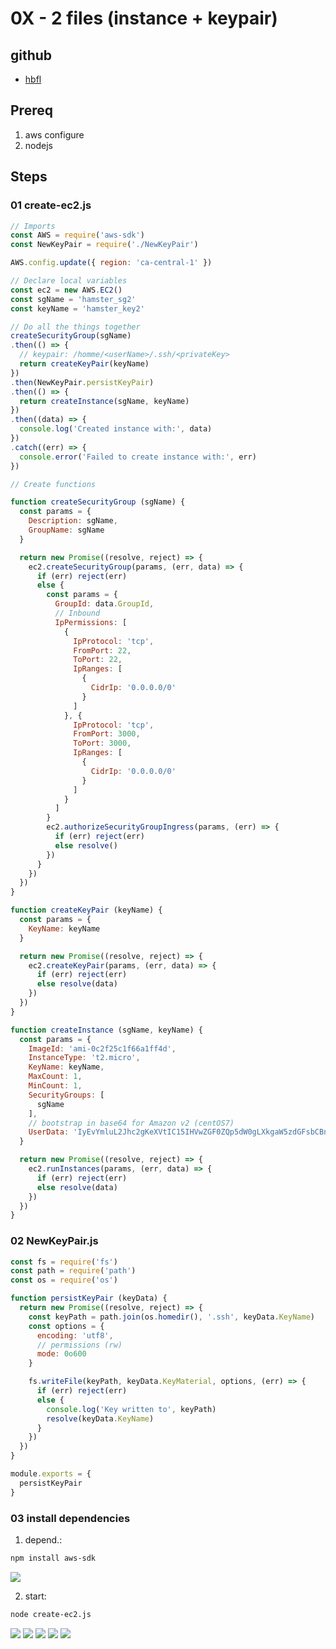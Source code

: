 # 0X - 2 files (instance + keypair)

## github
* [hbfl](https://github.com/ryanmurakami/hbfl)

## Prereq

1. aws configure
2. nodejs

## Steps
### 01 create-ec2.js
````js
// Imports
const AWS = require('aws-sdk')
const NewKeyPair = require('./NewKeyPair')

AWS.config.update({ region: 'ca-central-1' })

// Declare local variables
const ec2 = new AWS.EC2()
const sgName = 'hamster_sg2'
const keyName = 'hamster_key2'

// Do all the things together
createSecurityGroup(sgName)
.then(() => {
  // keypair: /homme/<userName>/.ssh/<privateKey>
  return createKeyPair(keyName)
})
.then(NewKeyPair.persistKeyPair)
.then(() => {
  return createInstance(sgName, keyName)
})
.then((data) => {
  console.log('Created instance with:', data)
})
.catch((err) => {
  console.error('Failed to create instance with:', err)
})

// Create functions

function createSecurityGroup (sgName) {
  const params = {
    Description: sgName,
    GroupName: sgName
  }

  return new Promise((resolve, reject) => {
    ec2.createSecurityGroup(params, (err, data) => {
      if (err) reject(err)
      else {
        const params = {
          GroupId: data.GroupId,
          // Inbound
          IpPermissions: [
            {
              IpProtocol: 'tcp',
              FromPort: 22,
              ToPort: 22,
              IpRanges: [
                {
                  CidrIp: '0.0.0.0/0'
                }
              ]
            }, {
              IpProtocol: 'tcp',
              FromPort: 3000,
              ToPort: 3000,
              IpRanges: [
                {
                  CidrIp: '0.0.0.0/0'
                }
              ]
            }
          ]
        }
        ec2.authorizeSecurityGroupIngress(params, (err) => {
          if (err) reject(err)
          else resolve()
        })
      }
    })
  })
}

function createKeyPair (keyName) {
  const params = {
    KeyName: keyName
  }

  return new Promise((resolve, reject) => {
    ec2.createKeyPair(params, (err, data) => {
      if (err) reject(err)
      else resolve(data)
    })
  })
}

function createInstance (sgName, keyName) {
  const params = {
    ImageId: 'ami-0c2f25c1f66a1ff4d',
    InstanceType: 't2.micro',
    KeyName: keyName,
    MaxCount: 1,
    MinCount: 1,
    SecurityGroups: [
      sgName
    ],
    // bootstrap in base64 for Amazon v2 (centOS7)
    UserData: 'IyEvYmluL2Jhc2gKeXVtIC15IHVwZGF0ZQp5dW0gLXkgaW5zdGFsbCBnaXQKZ2l0IGNsb25lIGh0dHBzOi8vZ2l0aHViLmNvbS9yeWFubXVyYWthbWkvaGJmbC5naXQgL2hvbWUvYml0bmFtaS9oYmZsCmNob3duIC1SIGJpdG5hbWk6IC9ob21lL2JpdG5hbWkvaGJmbApjZCAvaG9tZS9iaXRuYW1pL2hiZmwKc3VkbyBucG0gaQpzdWRvIG5wbSBydW4gc3RhcnQK'
  }

  return new Promise((resolve, reject) => {
    ec2.runInstances(params, (err, data) => {
      if (err) reject(err)
      else resolve(data)
    })
  })
}

````

### 02 NewKeyPair.js
````js
const fs = require('fs')
const path = require('path')
const os = require('os')

function persistKeyPair (keyData) {
  return new Promise((resolve, reject) => {
    const keyPath = path.join(os.homedir(), '.ssh', keyData.KeyName)
    const options = {
      encoding: 'utf8',
      // permissions (rw)
      mode: 0o600
    }

    fs.writeFile(keyPath, keyData.KeyMaterial, options, (err) => {
      if (err) reject(err)
      else {
        console.log('Key written to', keyPath)
        resolve(keyData.KeyName)
      }
    })
  })
}

module.exports = {
  persistKeyPair
}
````

### 03 install dependencies

1. depend.:
````bash
npm install aws-sdk
````
[<img src="https://i.imgur.com/Z1dMWKS.png">](https://i.imgur.com/Z1dMWKS.png)

2. start:
````bash
node create-ec2.js
````
[<img src="https://i.imgur.com/hH3UyQR.png">](https://i.imgur.com/hH3UyQR.png)
[<img src="https://i.imgur.com/x6f36mw.png">](https://i.imgur.com/x6f36mw.png)
[<img src="https://i.imgur.com/CWh0pgp.png">](https://i.imgur.com/CWh0pgp.png)
[<img src="https://i.imgur.com/cfKTV4c.png">](https://i.imgur.com/cfKTV4c.png)
[<img src="https://i.imgur.com/plqnxap.png">](https://i.imgur.com/plqnxap.png)
